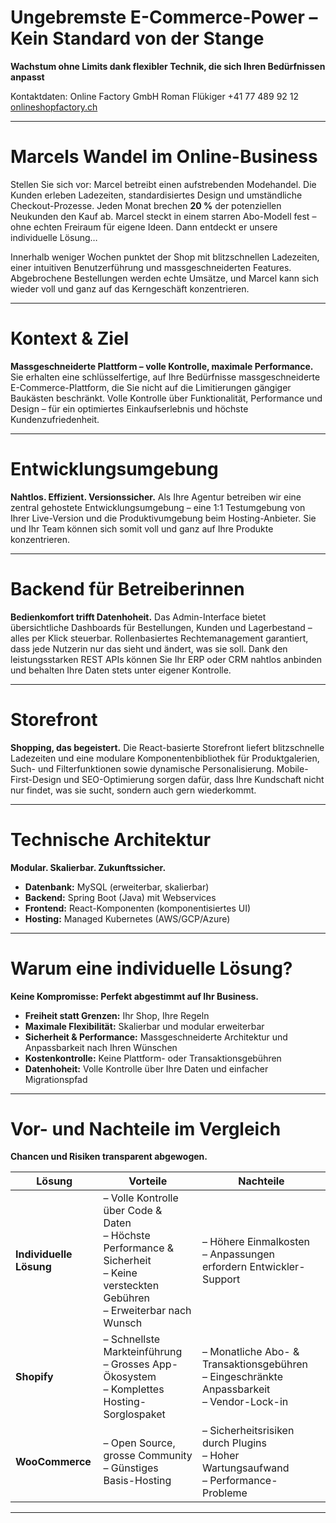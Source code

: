# Ungebremste E-Commerce-Power – Kein Standard von der Stange
**Wachstum ohne Limits dank flexibler Technik, die sich Ihren Bedürfnissen anpasst**

Kontaktdaten:
Online Factory GmbH
Roman Flükiger
+41 77 489 92 12
[onlineshopfactory.ch](https://onlineshopfactory.ch)

---

# Marcels Wandel im Online-Business
Stellen Sie sich vor: Marcel betreibt einen aufstrebenden Modehandel. Die Kunden erleben Ladezeiten, standardisiertes Design und umständliche Checkout-Prozesse. Jeden Monat brechen **20 %** der potenziellen Neukunden den Kauf ab. Marcel steckt in einem starren Abo-Modell fest – ohne echten Freiraum für eigene Ideen. Dann entdeckt er unsere individuelle Lösung…

Innerhalb weniger Wochen punktet der Shop mit blitzschnellen Ladezeiten, einer intuitiven Benutzerführung und massgeschneiderten Features. Abgebrochene Bestellungen werden echte Umsätze, und Marcel kann sich wieder voll und ganz auf das Kerngeschäft konzentrieren.

---

# Kontext & Ziel
**Massgeschneiderte Plattform – volle Kontrolle, maximale Performance.**
Sie erhalten eine schlüsselfertige, auf Ihre Bedürfnisse massgeschneiderte E-Commerce-Plattform, die Sie nicht auf die Limitierungen gängiger Baukästen beschränkt. Volle Kontrolle über Funktionalität, Performance und Design – für ein optimiertes Einkaufserlebnis und höchste Kundenzufriedenheit.

---

# Entwicklungsumgebung
**Nahtlos. Effizient. Versionssicher.**
Als Ihre Agentur betreiben wir eine zentral gehostete Entwicklungsumgebung – eine 1:1 Testumgebung von Ihrer Live-Version und die Produktivumgebung beim Hosting-Anbieter. Sie und Ihr Team können sich somit voll und ganz auf Ihre Produkte konzentrieren.

---

# Backend für Betreiberinnen
**Bedienkomfort trifft Datenhoheit.**
Das Admin-Interface bietet übersichtliche Dashboards für Bestellungen, Kunden und Lagerbestand – alles per Klick steuerbar. Rollenbasiertes Rechtemanagement garantiert, dass jede Nutzerin nur das sieht und ändert, was sie soll. Dank den leistungsstarken REST APIs können Sie Ihr ERP oder CRM nahtlos anbinden und behalten Ihre Daten stets unter eigener Kontrolle.

---

# Storefront
**Shopping, das begeistert.**
Die React-basierte Storefront liefert blitzschnelle Ladezeiten und eine modulare Komponentenbibliothek für Produktgalerien, Such- und Filterfunktionen sowie dynamische Personalisierung. Mobile-First-Design und SEO-Optimierung sorgen dafür, dass Ihre Kundschaft nicht nur findet, was sie sucht, sondern auch gern wiederkommt.

---

# Technische Architektur
**Modular. Skalierbar. Zukunftssicher.**
- **Datenbank:** MySQL (erweiterbar, skalierbar)
- **Backend:** Spring Boot (Java) mit Webservices
- **Frontend:** React-Komponenten (komponentisiertes UI)
- **Hosting:** Managed Kubernetes (AWS/GCP/Azure)

---

# Warum eine individuelle Lösung?
**Keine Kompromisse: Perfekt abgestimmt auf Ihr Business.**
- **Freiheit statt Grenzen:** Ihr Shop, Ihre Regeln
- **Maximale Flexibilität:** Skalierbar und modular erweiterbar
- **Sicherheit & Performance:** Massgeschneiderte Architektur und Anpassbarkeit nach Ihren Wünschen
- **Kostenkontrolle:** Keine Plattform- oder Transaktionsgebühren
- **Datenhoheit:** Volle Kontrolle über Ihre Daten und einfacher Migrationspfad

---

# Vor- und Nachteile im Vergleich
**Chancen und Risiken transparent abgewogen.**

| Lösung               | Vorteile                                                                 | Nachteile                                                                 |
|----------------------|--------------------------------------------------------------------------|---------------------------------------------------------------------------|
| **Individuelle Lösung** | – Volle Kontrolle über Code & Daten<br>– Höchste Performance & Sicherheit<br>– Keine versteckten Gebühren<br>– Erweiterbar nach Wunsch | – Höhere Einmalkosten<br>– Anpassungen erfordern Entwickler-Support |
| **Shopify**          | – Schnellste Markteinführung<br>– Grosses App-Ökosystem<br>– Komplettes Hosting-Sorglospaket | – Monatliche Abo- & Transaktionsgebühren<br>– Eingeschränkte Anpassbarkeit<br>– Vendor-Lock-in |
| **WooCommerce**      | – Open Source, grosse Community<br>– Günstiges Basis-Hosting            | – Sicherheitsrisiken durch Plugins<br>– Hoher Wartungsaufwand<br>– Performance-Probleme |

---